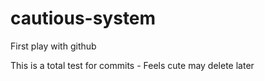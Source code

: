 # cautious-system
First play with github

This is a total test for commits - Feels cute may delete later
